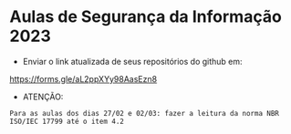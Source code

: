 # Aulas de Segurança da Informação 2023

- Enviar o link atualizada de seus repositórios do github em:

https://forms.gle/aL2ppXYy98AasEzn8


- ATENÇÃO:

```Para as aulas dos dias 27/02 e 02/03: fazer a leitura da norma NBR ISO/IEC 17799 até o item 4.2```
